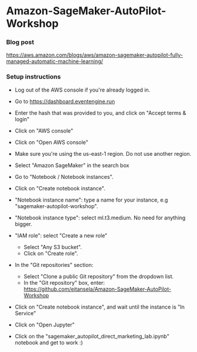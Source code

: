 # Amazon-SageMaker-AutoPilot-Workshop

### Blog post

https://aws.amazon.com/blogs/aws/amazon-sagemaker-autopilot-fully-managed-automatic-machine-learning/ 

### Setup instructions

* Log out of the AWS console if you're already logged in.

* Go to https://dashboard.eventengine.run

* Enter the hash that was provided to you, and click on "Accept terms & login"

* Click on "AWS console"

* Click on "Open AWS console"

* Make sure you're using the us-east-1 region. Do not use another region.

* Select "Amazon SageMaker" in the search box

* Go to "Notebook / Notebook instances".

* Click on "Create notebook instance".

* "Notebook instance name": type a name for your instance, e.g "sagemaker-autopilot-workshop".

* "Notebook instance type": select ml.t3.medium. No need for anything bigger.

* "IAM role": select "Create a new role"
   * Select "Any S3 bucket".
   * Click on "Create role".

* In the "Git repositories" section:
   * Select "Clone a public Git repository" from the dropdown list.
   * In the "Git repository" box, enter: https://github.com/eitansela/Amazon-SageMaker-AutoPilot-Workshop

* Click on "Create notebook instance", and wait until the instance is "In Service"

* Click on "Open Jupyter"

* Click on the "sagemaker_autopilot_direct_marketing_lab.ipynb" notebook and get to work :)

